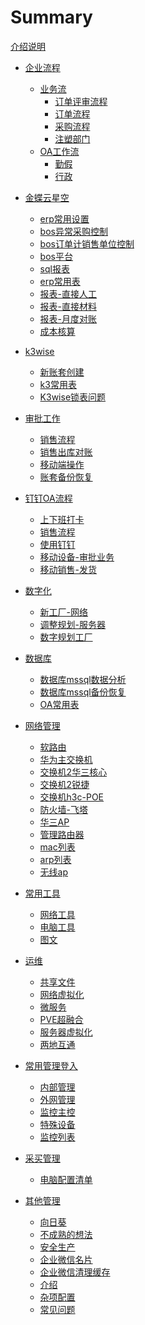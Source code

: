 <!--



```
cd /d D:\jack\云文档\
mdbook serve -n 0.0.0.0 -p 3000
```

mdbook build ./          #//发布一本书



npx wrangler pages publish book



--->

# Summary
[介绍说明](./readme.md)

- [企业流程]()
   - [业务流](./erp/业务流与角色.md)
      - [订单评审流程](./erp/订单评审流程.md)
      - [订单流程](./erp/订单流程.md)	
      - [采购流程](./erp/采购流程.md)	
      - [注塑部门](./erp/factory/注塑部门.md)	
   - [OA工作流](./oa流程/行政流程.md)
      - [勤假](./oa流程/勤假流程.md)	
      - [行政](./oa流程/行政流程.md)	

- [金蝶云星空]()
   - [erp常用设置](./金蝶云操作/常用管理设置.md)
   - [bos异常采购控制](./金蝶云操作/bos异常采购控制.md)
   - [bos订单计销售单位控制](./金蝶云操作/bos订单计销售单位控制.md)
   - [bos平台](./金蝶云操作/bos平台.md)
   - [sql报表](./金蝶云操作/sql报表.md)
   - [erp常用表](./金蝶云操作/kd常用表结构.md)
   - [报表-直接人工](./erp/直接人工.md)
   - [报表-直接材料](./erp/直接材料.md)
   - [报表-月度对账](./erp/月度对账.md)
   - [成本核算](./erp/成本核算月报表.md)
- [k3wise]()
   - [新账套创建](./k3wise/k3wise账套配置.md)
   - [k3常用表](./k3wise/k3wise表.md)
   - [K3wise锁表问题](./服务器/k3问题正在调用中间层层处理.md)
- [审批工作](./金蝶云操作/审批业务.md) 
   - [销售流程](./金蝶云操作/销售工作流程.md)
   - [销售出库对账](./金蝶云操作/销售出库对账.md)
   - [移动端操作](./金蝶云操作/移动端操作.md)
   - [账套备份恢复](./金蝶云操作/备份恢复注册数据中心.md)

- [钉钉OA流程]()
   - [上下班打卡](./钉钉/上下班打卡.md)
   - [销售流程](./oa流程/销售流程.md)
   - [使用钉钉](./钉钉/使用钉钉.md)
   - [移动设备-审批业务](./钉钉/移动设备-审批业务.md)
   - [移动销售-发货](./钉钉/移动销售-发货.md)
- [数字化]()
   - [新工厂-网络](./新工厂/调整规划-网络.md)
   - [调整规划-服务器](./新工厂/调整规划-服务器.md)
   - [数字规划工厂](./新工厂/树枝工厂.md)
- [数据库]()
   - [数据库mssql数据分析](./服务器/ms数据库数据维护.md)
   - [数据库mssql备份恢复](./服务器/ms数据库维护.md)
   - [OA常用表](./服务器/补充数据.md)

- [网络管理]()
    - [软路由](网络/软路由.md)
    - [华为主交换机](./网络/管理主交换机.md)
    - [交换机2华三核心](./网络/交换机2华三核心.md)
    - [交换机2锐捷](./网络/交换机2锐捷.md)
    - [交换机h3c-POE](./网络/交换机2华三poe.md)
    - [防火墙-飞塔](./网络/防火墙-飞塔.md)
    - [华三AP](./网络/华三AP.md)
    - [管理路由器](./网络/管理路由器.md)
    - [mac列表](./网络/mac列表.md)
  - [arp列表](./网络/arp列表.md)
  - [无线ap](./无线ap.md)
- [常用工具]()
    - [网络工具](./网络工具.md)
    - [电脑工具](./电脑工具.md)
    - [图文](./其他管理/uml图支持.md)
- [运维]()
   - [共享文件](./服务器/共享文件.md)
   - [网络虚拟化](./服务器/网络虚拟化.md)
   - [微服务](./服务器/微服务.md)
   - [PVE超融合](./服务器/pve.md)
   - [服务器虚拟化](./服务器/虚拟化设备.md)
   - [两地互通](./服务器/外部访问内部.md)
- [常用管理登入]()
  - [内部管理](./管理内部.md)
   - [外网管理](./管理外网.md)
   - [监控主控](./网络/监控主控.md)
   - [特殊设备](./特殊设备.md)
   - [监控列表](./网络/监控设备列表.md)
- [采买管理](./其他管理/采买管理.md)
   - [电脑配置清单](./其他管理/电脑配置.md)
- [其他管理]()
   - [向日葵](./其他管理/向日葵.md)
   - [不成熟的想法](./其他管理/不成熟的想法.md)
   - [安全生产](./其他管理/安全生产app.md)
   - [企业微信名片](./其他管理/企业微信名片.md)
   - [企业微信清理缓存](./其他管理/企业微信清理缓存.md)   
   - [介绍](./showme/readme.md)
   - [杂项配置](./k.md)
   - [常见问题](./金蝶云操作/常见问题.md)




